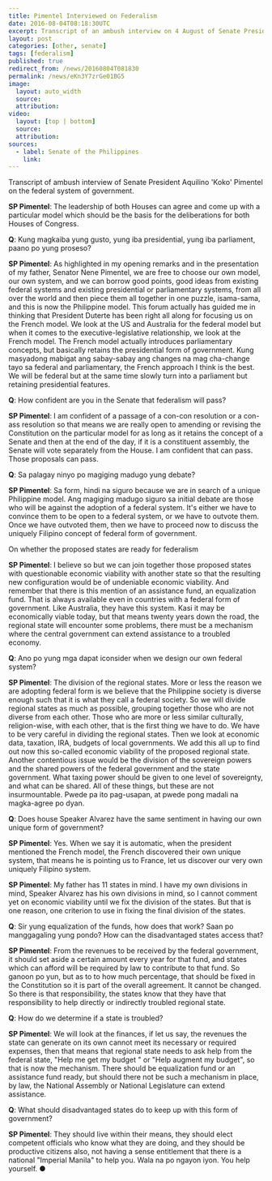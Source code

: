 ```yaml
---
title: Pimentel Interviewed on Federalism
date: 2016-08-04T08:18:30UTC
excerpt: Transcript of an ambush interview on 4 August of Senate President Aquilino 'Koko' Pimentel about the federal system of government.
layout: post
categories: [other, senate]
tags: [federalism]
published: true
redirect_from: /news/20160804T081830
permalink: /news/eKn3Y7zrGe01BG5
image:
  layout: auto_width
  source: 
  attribution: 
video:
  layout: [top | bottom]
  source: 
  attribution: 
sources:
  - label: Senate of the Philippines
    link:
---
```


Transcript of ambush interview of Senate President Aquilino 'Koko' Pimentel on the federal system of government.

__SP Pimentel__: The leadership of both Houses can agree and come up with a particular model which should be the basis for the deliberations for both Houses of Congress.

__Q__: Kung magkaiba yung gusto, yung iba presidential, yung iba parliament, paano po yung proseso?

__SP Pimentel__: As highlighted in my opening remarks and in the presentation of my father, Senator Nene Pimentel, we are free to choose our own model, our own system, and we can borrow good points, good ideas from existing federal systems and existing presidential or parliamentary systems, from all over the world and then piece them all together in one puzzle, isama-sama, and this is now the Philippine model. This forum actually has guided me in thinking that President Duterte has been right all along for focusing us on the French model. We look at the US and Australia for the federal model but when it comes to the executive-legislative relationship, we look at the French model. The French model actually introduces parliamentary concepts, but basically retains the presidential form of government. Kung masyadong mabigat ang sabay-sabay ang changes na mag cha-change tayo sa federal and parliamentary, the French approach I think is the best. We will be federal but at the same time slowly turn into a parliament but retaining presidential features.

__Q__: How confident are you in the Senate that federalism will pass?

__SP Pimentel__: I am confident of a passage of a con-con resolution or a con-ass resolution so that means we are really open to amending or revising the Constitution on the particular model for as long as it retains the concept of a Senate and then at the end of the day, if it is a constituent assembly, the Senate will vote separately from the House. I am confident that can pass. Those proposals can pass.

__Q__: Sa palagay ninyo po magiging madugo yung debate?

__SP Pimentel__: Sa form, hindi na siguro because we are in search of a unique Philippine model. Ang magiging madugo siguro sa initial debate are those who will be against the adoption of a federal system. It's either we have to convince them to be open to a federal system, or we have to outvote them. Once we have outvoted them, then we have to proceed now to discuss the uniquely Filipino concept of federal form of government.

On whether the proposed states are ready for federalism

__SP Pimentel__: I believe so but we can join together those proposed states with questionable economic viability with another state so that the resulting new configuration would be of undeniable economic viability. And remember that there is this mention of an assistance fund, an equalization fund. That is always available even in countries with a federal form of government. Like Australia, they have this system. Kasi it may be economically viable today, but that means twenty years down the road, the regional state will encounter some problems, there must be a mechanism where the central government can extend assistance to a troubled economy.

__Q__: Ano po yung mga dapat iconsider when we design our own federal system?

__SP Pimentel__: The division of the regional states. More or less the reason we are adopting federal form is we believe that the Philippine society is diverse enough such that it is what they call a federal society. So we will divide regional states as much as possible, grouping together those who are not diverse from each other. Those who are more or less similar culturally, religion-wise, with each other, that is the first thing we have to do. We have to be very careful in dividing the regional states. Then we look at economic data, taxation, IRA, budgets of local governments. We add this all up to find out now this so-called economic viability of the proposed regional state. Another contentious issue would be the division of the sovereign powers and the shared powers of the federal government and the state government. What taxing power should be given to one level of sovereignty, and what can be shared. All of these things, but these are not insurmountable. Pwede pa ito pag-usapan, at pwede pong madali na magka-agree po dyan.

__Q__: Does house Speaker Alvarez have the same sentiment in having our own unique form of government?

__SP Pimentel__: Yes. When we say it is automatic, when the president mentioned the French model, the French discovered their own unique system, that means he is pointing us to France, let us discover our very own uniquely Filipino system.

__SP Pimentel__: My father has 11 states in mind. I have my own divisions in mind, Speaker Alvarez has his own divisions in mind, so I cannot comment yet on economic viability until we fix the division of the states. But that is one reason, one criterion to use in fixing the final division of the states.

__Q__: Sir yung equalization of the funds, how does that work? Saan po manggagaling yung pondo? How can the disadvantaged states access that?

__SP Pimentel__: From the revenues to be received by the federal government, it should set aside a certain amount every year for that fund, and states which can afford will be required by law to contribute to that fund. So ganoon po yun, but as to to how much percentage, that should be fixed in the Constitution so it is part of the overall agreement. It cannot be changed. So there is that responsibility, the states know that they have that responsibility to help directly or indirectly troubled regional state.

__Q__: How do we determine if a state is troubled?

__SP Pimentel__: We will look at the finances, if let us say, the revenues the state can generate on its own cannot meet its necessary or required expenses, then that means that regional state needs to ask help from the federal state, "Help me get my budget " or "Help augment my budget", so that is now the mechanism. There should be equalization fund or an assistance fund ready, but should there not be such a mechanism in place, by law, the National Assembly or National Legislature can extend assistance.

__Q__: What should disadvantaged states do to keep up with this form of government?

__SP Pimentel__: They should live within their means, they should elect competent officials who know what they are doing, and they should be productive citizens also, not having a sense entitlement that there is a national "Imperial Manila" to help you. Wala na po ngayon iyon. You help yourself.
&#x25cf;


